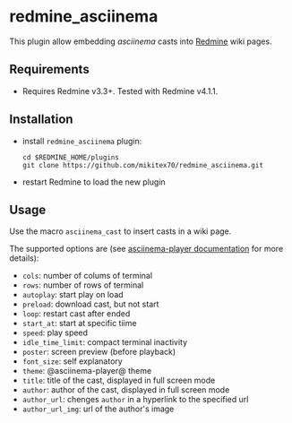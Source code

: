redmine_asciinema
=================

This plugin allow embedding *asciinema* casts into [Redmine](http://www.redmine.org/) wiki pages.

## Requirements

- Requires Redmine v3.3+. Tested with Redmine v4.1.1.

## Installation

- install `redmine_asciinema` plugin:

  ```
  cd $REDMINE_HOME/plugins
  git clone https://github.com/mikitex70/redmine_asciinema.git
  ```
- restart Redmine to load the new plugin

## Usage

Use the macro `asciinema_cast` to insert casts in a wiki page.

The supported options are (see [asciinema-player documentation](https://github.com/asciinema/asciinema-player#asciinema-player-element-attributes) for more details):
* `cols`: number of colums of terminal
* `rows`: number of rows of terminal
* `autoplay`: start play on load
* `preload`: download cast, but not start
* `loop`: restart cast after ended
* `start_at`: start at specific tiime
* `speed`: play speed
* `idle_time_limit`: compact terminal inactivity
* `poster`: screen preview (before playback)
* `font_size`: self explanatory
* `theme`: @asciinema-player@ theme
* `title`: title of the cast, displayed in full screen mode
* `author`: author of the cast, displayed in full screen mode
* `author_url`: chenges `author` in a hyperlink to the specified url
* `author_url_img`: url of the author's image


